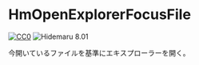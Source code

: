 # HmOpenExplorerFocusFile

[![CC0](https://img.shields.io/badge/license-CC0-blue.svg?style=flat)](LICENSE)
![Hidemaru 8.01](https://img.shields.io/badge/Hidemaru-v8.01-6479ff.svg)

今開いているファイルを基準にエキスプローラーを開く。
